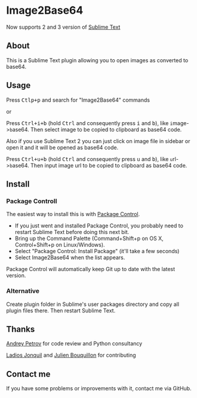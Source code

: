 Image2Base64
===========================
Now supports 2 and 3 version of [Sublime Text](http://www.sublimetext.com/)

## About
This is a Sublime Text plugin allowing you to open images as converted to base64.

## Usage
Press <kbd>Ctlp+p</kbd> and search for "Image2Base64" commands

or

Press <kbd>Ctrl+i+b</kbd> (hold <kbd>Ctrl</kbd> and consequently press <kbd>i</kbd> and <kbd>b</kbd>), 
like ```i```mage->```b```ase64. Then select image to be copied to clipboard as base64 code.

Also if you use Sublime Text 2 you can just click on image file in sidebar or open it and it will be opened as base64 code.

Press <kbd>Ctrl+u+b</kbd> (hold <kbd>Ctrl</kbd> and consequently press <kbd>u</kbd> and <kbd>b</kbd>), 
like ```u```rl->```b```ase64. Then input image url to be copied to clipboard as base64 code.

## Install
### Package Controll

The easiest way to install this is with [Package Control](http://wbond.net/sublime\_packages/package\_control).

 * If you just went and installed Package Control, you probably need to restart Sublime Text before doing this next bit.
 * Bring up the Command Palette (Command+Shift+p on OS X, Control+Shift+p on Linux/Windows).
 * Select "Package Control: Install Package" (it'll take a few seconds)
 * Select Image2Base64 when the list appears.

Package Control will automatically keep Git up to date with the latest version.

### Alternative
Create plugin folder in Sublime's user packages directory and copy all plugin files there. Then restart Sublime Text.

## Thanks
[Andrey Petrov](https://github.com/andreyp) for code review and Python consultancy

[Ladios Jonquil](https://github.com/ladios) and [Julien Bouquillon](https://github.com/revolunet) for contributing


## Contact me
If you have some problems or improvements with it, contact me via GitHub.
